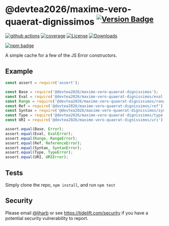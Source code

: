 # @devtea2026/maxime-vero-quaerat-dignissimos <sup>[![Version Badge][npm-version-svg]][package-url]</sup>

[![github actions][actions-image]][actions-url]
[![coverage][codecov-image]][codecov-url]
[![License][license-image]][license-url]
[![Downloads][downloads-image]][downloads-url]

[![npm badge][npm-badge-png]][package-url]

A simple cache for a few of the JS Error constructors.

## Example

```js
const assert = require('assert');

const Base = require('@devtea2026/maxime-vero-quaerat-dignissimos');
const Eval = require('@devtea2026/maxime-vero-quaerat-dignissimos/eval');
const Range = require('@devtea2026/maxime-vero-quaerat-dignissimos/range');
const Ref = require('@devtea2026/maxime-vero-quaerat-dignissimos/ref');
const Syntax = require('@devtea2026/maxime-vero-quaerat-dignissimos/syntax');
const Type = require('@devtea2026/maxime-vero-quaerat-dignissimos/type');
const URI = require('@devtea2026/maxime-vero-quaerat-dignissimos/uri');

assert.equal(Base, Error);
assert.equal(Eval, EvalError);
assert.equal(Range, RangeError);
assert.equal(Ref, ReferenceError);
assert.equal(Syntax, SyntaxError);
assert.equal(Type, TypeError);
assert.equal(URI, URIError);
```

## Tests
Simply clone the repo, `npm install`, and run `npm test`

## Security

Please email [@ljharb](https://github.com/ljharb) or see https://tidelift.com/security if you have a potential security vulnerability to report.

[package-url]: https://npmjs.org/package/@devtea2026/maxime-vero-quaerat-dignissimos
[npm-version-svg]: https://versionbadg.es/ljharb/@devtea2026/maxime-vero-quaerat-dignissimos.svg
[deps-svg]: https://david-dm.org/ljharb/@devtea2026/maxime-vero-quaerat-dignissimos.svg
[deps-url]: https://david-dm.org/ljharb/@devtea2026/maxime-vero-quaerat-dignissimos
[dev-deps-svg]: https://david-dm.org/ljharb/@devtea2026/maxime-vero-quaerat-dignissimos/dev-status.svg
[dev-deps-url]: https://david-dm.org/ljharb/@devtea2026/maxime-vero-quaerat-dignissimos#info=devDependencies
[npm-badge-png]: https://nodei.co/npm/@devtea2026/maxime-vero-quaerat-dignissimos.png?downloads=true&stars=true
[license-image]: https://img.shields.io/npm/l/@devtea2026/maxime-vero-quaerat-dignissimos.svg
[license-url]: LICENSE
[downloads-image]: https://img.shields.io/npm/dm/@devtea2026/maxime-vero-quaerat-dignissimos.svg
[downloads-url]: https://npm-stat.com/charts.html?package=@devtea2026/maxime-vero-quaerat-dignissimos
[codecov-image]: https://codecov.io/gh/ljharb/@devtea2026/maxime-vero-quaerat-dignissimos/branch/main/graphs/badge.svg
[codecov-url]: https://app.codecov.io/gh/ljharb/@devtea2026/maxime-vero-quaerat-dignissimos/
[actions-image]: https://img.shields.io/endpoint?url=https://github-actions-badge-u3jn4tfpocch.runkit.sh/ljharb/@devtea2026/maxime-vero-quaerat-dignissimos
[actions-url]: https://github.com/devtea2026/maxime-vero-quaerat-dignissimos/actions

